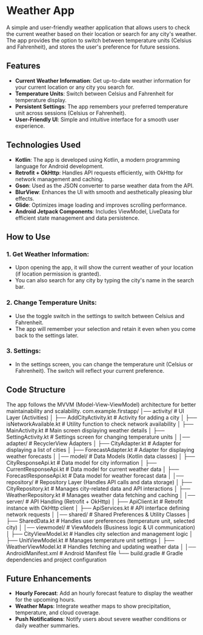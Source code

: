 # Weather App

A simple and user-friendly weather application that allows users to check the current weather based on their location or search for any city's weather. The app provides the option to switch between temperature units (Celsius and Fahrenheit), and stores the user's preference for future sessions.

## Features

- **Current Weather Information**: Get up-to-date weather information for your current location or any city you search for.
- **Temperature Units**: Switch between Celsius and Fahrenheit for temperature display.
- **Persistent Settings**: The app remembers your preferred temperature unit across sessions (Celsius or Fahrenheit).
- **User-Friendly UI**: Simple and intuitive interface for a smooth user experience.

## Technologies Used

- **Kotlin**: The app is developed using Kotlin, a modern programming language for Android development.
- **Retrofit + OkHttp**: Handles API requests efficiently, with OkHttp for network management and caching.
- **Gson**: Used as the JSON converter to parse weather data from the API.
- **BlurView**: Enhances the UI with smooth and aesthetically pleasing blur effects.
- **Glide**: Optimizes image loading and improves scrolling performance.
- **Android Jetpack Components**: Includes ViewModel, LiveData for efficient state management and data persistence.
## How to Use

### 1. Get Weather Information:
- Upon opening the app, it will show the current weather of your location (if location permission is granted).
- You can also search for any city by typing the city's name in the search bar.

### 2. Change Temperature Units:
- Use the toggle switch in the settings to switch between Celsius and Fahrenheit.
- The app will remember your selection and retain it even when you come back to the settings later.

### 3. Settings:
- In the settings screen, you can change the temperature unit (Celsius or Fahrenheit). The switch will reflect your current preference.

## Code Structure
The app follows the MVVM (Model-View-ViewModel) architecture for better maintainability and scalability.
 com.example.firstapp/
│── activity/                     # UI Layer (Activities)
│   ├── AddCityActivity.kt           # Activity for adding a city
│   ├── isNetworkAvailable.kt        # Utility function to check network availability
│   ├── MainActivity.kt              # Main screen displaying weather details
│   ├── SettingActivity.kt           # Settings screen for changing temperature units
│
│── adapter/                      # RecyclerView Adapters
│   ├── CityAdapter.kt               # Adapter for displaying a list of cities
│   ├── ForecastAdapter.kt           # Adapter for displaying weather forecasts
│
│── model/                        # Data Models (Kotlin data classes)
│   ├── CityResponseApi.kt           # Data model for city information
│   ├── CurrentResponseApi.kt        # Data model for current weather data
│   ├── ForecastResponseApi.kt       # Data model for weather forecast data
│
│── repository/                   # Repository Layer (Handles API calls and data storage)
│   ├── CityRepository.kt            # Manages city-related data and API interactions
│   ├── WeatherRepository.kt         # Manages weather data fetching and caching
│
│── server/                       # API Handling (Retrofit + OkHttp)
│   ├── ApiClient.kt                 # Retrofit instance with OkHttp client
│   ├── ApiServices.kt               # API interface defining network requests
│
│── shared/                       # Shared Preferences & Utility Classes
│   ├── SharedData.kt                # Handles user preferences (temperature unit, selected city)
│
│── viewmodel/                    # ViewModels (Business logic & UI communication)
│   ├── CityViewModel.kt             # Handles city selection and management logic
│   ├── UnitViewModel.kt             # Manages temperature unit settings
│   ├── WeatherViewModel.kt          # Handles fetching and updating weather data
│
│── AndroidManifest.xml           # Android Manifest file
└── build.gradle                  # Gradle dependencies and project configuration


## Future Enhancements

- **Hourly Forecast**: Add an hourly forecast feature to display the weather for the upcoming hours.
- **Weather Maps**: Integrate weather maps to show precipitation, temperature, and cloud coverage.
- **Push Notifications**: Notify users about severe weather conditions or daily weather summaries.
